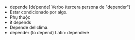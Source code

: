 - depende	[deˈpende]	Verbo (tercera persona de "depender")
- Estar condicionado por algo.
- Phụ thuộc
- it depends
- Depende del clima.
- depender (to depend)	Latin: dependere
